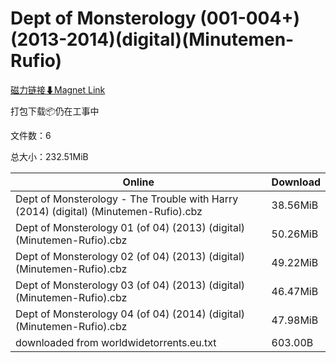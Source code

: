 # Dept of Monsterology (001-004+)(2013-2014)(digital)(Minutemen-Rufio)

[磁力链接⬇Magnet Link](magnet:?xt=urn:btih:e3136fe476a018dd6a00460a260b07f80c8b36c1&dn=Dept%20of%20Monsterology%20%28001-004%2B%29%282013-2014%29%28digital%29%28Minutemen-Rufio%29)

打包下载📦仍在工事中

文件数：6

总大小：232.51MiB

Online | Download
--- | ---
Dept of Monsterology - The Trouble with Harry (2014) (digital) (Minutemen-Rufio).cbz | 38.56MiB
Dept of Monsterology 01 (of 04) (2013) (digital) (Minutemen-Rufio).cbz | 50.26MiB
Dept of Monsterology 02 (of 04) (2013) (digital) (Minutemen-Rufio).cbz | 49.22MiB
Dept of Monsterology 03 (of 04) (2013) (digital) (Minutemen-Rufio).cbz | 46.47MiB
Dept of Monsterology 04 (of 04) (2014) (digital) (Minutemen-Rufio).cbz | 47.98MiB
downloaded from worldwidetorrents.eu.txt | 603.00B